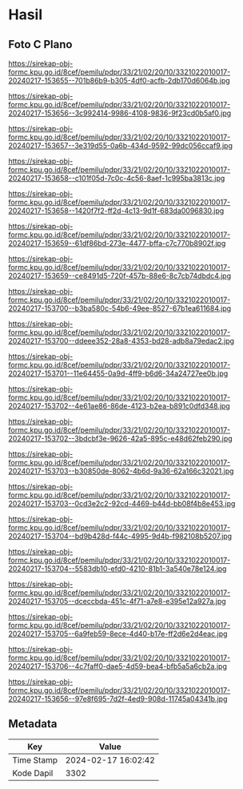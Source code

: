 # Hasil

## Foto C Plano

https://sirekap-obj-formc.kpu.go.id/8cef/pemilu/pdpr/33/21/02/20/10/3321022010017-20240217-153655--701b86b9-b305-4df0-acfb-2db170d6064b.jpg

https://sirekap-obj-formc.kpu.go.id/8cef/pemilu/pdpr/33/21/02/20/10/3321022010017-20240217-153656--3c992414-9986-4108-9836-9f23cd0b5af0.jpg

https://sirekap-obj-formc.kpu.go.id/8cef/pemilu/pdpr/33/21/02/20/10/3321022010017-20240217-153657--3e319d55-0a6b-434d-9592-99dc056ccaf9.jpg

https://sirekap-obj-formc.kpu.go.id/8cef/pemilu/pdpr/33/21/02/20/10/3321022010017-20240217-153658--c101f05d-7c0c-4c56-8aef-1c995ba3813c.jpg

https://sirekap-obj-formc.kpu.go.id/8cef/pemilu/pdpr/33/21/02/20/10/3321022010017-20240217-153658--1420f7f2-ff2d-4c13-9d1f-683da0096830.jpg

https://sirekap-obj-formc.kpu.go.id/8cef/pemilu/pdpr/33/21/02/20/10/3321022010017-20240217-153659--61df86bd-273e-4477-bffa-c7c770b8902f.jpg

https://sirekap-obj-formc.kpu.go.id/8cef/pemilu/pdpr/33/21/02/20/10/3321022010017-20240217-153659--ce8491d5-720f-457b-88e6-8c7cb74dbdc4.jpg

https://sirekap-obj-formc.kpu.go.id/8cef/pemilu/pdpr/33/21/02/20/10/3321022010017-20240217-153700--b3ba580c-54b6-49ee-8527-67b1ea611684.jpg

https://sirekap-obj-formc.kpu.go.id/8cef/pemilu/pdpr/33/21/02/20/10/3321022010017-20240217-153700--ddeee352-28a8-4353-bd28-adb8a79edac2.jpg

https://sirekap-obj-formc.kpu.go.id/8cef/pemilu/pdpr/33/21/02/20/10/3321022010017-20240217-153701--11e64455-0a9d-4ff9-b6d6-34a24727ee0b.jpg

https://sirekap-obj-formc.kpu.go.id/8cef/pemilu/pdpr/33/21/02/20/10/3321022010017-20240217-153702--4e61ae86-86de-4123-b2ea-b891c0dfd348.jpg

https://sirekap-obj-formc.kpu.go.id/8cef/pemilu/pdpr/33/21/02/20/10/3321022010017-20240217-153702--3bdcbf3e-9626-42a5-895c-e48d62feb290.jpg

https://sirekap-obj-formc.kpu.go.id/8cef/pemilu/pdpr/33/21/02/20/10/3321022010017-20240217-153703--b30850de-8062-4b6d-9a36-62a166c32021.jpg

https://sirekap-obj-formc.kpu.go.id/8cef/pemilu/pdpr/33/21/02/20/10/3321022010017-20240217-153703--0cd3e2c2-92cd-4469-b44d-bb08f4b8e453.jpg

https://sirekap-obj-formc.kpu.go.id/8cef/pemilu/pdpr/33/21/02/20/10/3321022010017-20240217-153704--bd9b428d-f44c-4995-9d4b-f982108b5207.jpg

https://sirekap-obj-formc.kpu.go.id/8cef/pemilu/pdpr/33/21/02/20/10/3321022010017-20240217-153704--5583db10-efd0-4210-81b1-3a540e78e124.jpg

https://sirekap-obj-formc.kpu.go.id/8cef/pemilu/pdpr/33/21/02/20/10/3321022010017-20240217-153705--dceccbda-451c-4f71-a7e8-e395e12a927a.jpg

https://sirekap-obj-formc.kpu.go.id/8cef/pemilu/pdpr/33/21/02/20/10/3321022010017-20240217-153705--6a9feb59-8ece-4d40-b17e-ff2d6e2d4eac.jpg

https://sirekap-obj-formc.kpu.go.id/8cef/pemilu/pdpr/33/21/02/20/10/3321022010017-20240217-153706--4c7faff0-dae5-4d59-bea4-bfb5a5a6cb2a.jpg

https://sirekap-obj-formc.kpu.go.id/8cef/pemilu/pdpr/33/21/02/20/10/3321022010017-20240217-153656--97e8f695-7d2f-4ed9-908d-11745a04341b.jpg


## Metadata

| Key        | Value               |
| ---------- | ------------------- |
| Time Stamp | 2024-02-17 16:02:42 |
| Kode Dapil | 3302                |



